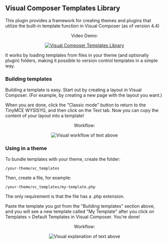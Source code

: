 ## Visual Composer Templates Library

This plugin provides a framework for creating themes and plugins that utilize the built-in template function in Visual Composer (as of version 4.4)

<p align="center">
Video Demo:
</p>
<p align="center">
  <a href="https://www.youtube.com/watch?v=oIfizD9Qz3E" target="_blank"><img src="https://img.youtube.com/vi/oIfizD9Qz3E/0.jpg" alt="Visual Composer Templates Library"></a>
</p>

It works by loading templates from files in your theme (and optionally plugin) folders, making it possible to version control templates in a simple way.

### Building templates

Building a template is easy. Start out by creating a layout in Visual Composer. (For example, by creating a new page with the layout you want.)

When you are done, click the "Classic mode" button to return to the TinyMCE WYSISYG, and then click on the Text tab. Now you can copy the content of your layout into a template!

<p align="center">
Workflow:
</p>
<p align="center">
  <img src="https://drive.google.com/uc?export=view&id=0B9LakaSozcQXcS1WS00xN25CeGs" alt="Visual workflow of text above">
</p>

### Using in a theme

To bundle templates with your theme, create the folder:

```
/your-theme/vc_templates
```

Then, create a file, for example:

```
/your-theme/vc_templates/my-template.php
```

The only requirement is that the file has a .php extension.

Paste the template you got from the "Building templates" section above, and you will see a new template called "My Template" after you click on Templates > Default Templates in Visual Composer. You're done!

<p align="center">
Workflow:
</p> 
<p align="center">
  <img src="https://drive.google.com/uc?export=view&id=0B9LakaSozcQXd09BaTVKdXRlZmc" alt="Visual explanation of text above">
</p>
